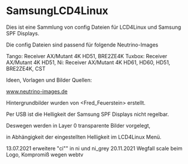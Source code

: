 # SamsungLCD4Linux

Dies ist eine Sammlung von config Dateien für LCD4Linux und Samsung SPF Displays.

Die config Dateien sind passend für folgende Neutrino-Images

Tango:  Receiver AX/Mutant 4K HD51, BRE2ZE4K
Tuxbox: Receiver AX/Mutant 4K HD51,
Ni:     Receiver AX/Mutant 4K HD61, HD60, HD51, BRE2ZE4K, CST

Ideen, Vorlagen und Bilder Quellen:

www.neutrino-images.de

Hintergrundbilder wurden von <Fred_Feuerstein> erstellt.

Per USB ist die Helligkeit der Samsung SPF Displays nicht regelbar.

Deswegen werden in Layer 0 transparente Bilder vorgelegt,

in Abhängigkeit der eingestellten Helligkeit im LCD4Linux Menü.

13.07.2021 erweitere "ci"" in ni und ni_grey
20.11.2021 Wegfall scale beim Logo, Kompromiß wegen webtv
